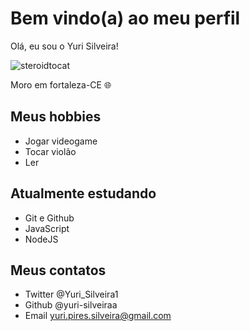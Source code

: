 # Bem vindo(a) ao meu perfil 

Olá, eu sou o Yuri Silveira!

![steroidtocat](https://user-images.githubusercontent.com/92556004/180871844-77d2b44a-7b1d-48be-868a-3090c7d919c2.png)


Moro em fortaleza-CE 🌐
## Meus hobbies

- Jogar videogame
- Tocar violão
- Ler

## Atualmente estudando 

- Git e Github
- JavaScript
- NodeJS

## Meus contatos

- Twitter @Yuri_Silveira1
- Github @yuri-silveiraa
- Email yuri.pires.silveira@gmail.com
